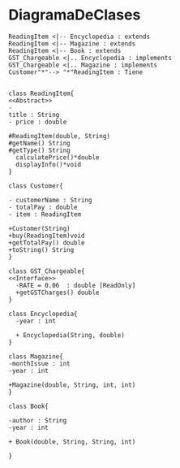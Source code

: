 # DiagramaDeClases 
    ReadingItem <|-- Encyclopedia : extends
    ReadingItem <|-- Magazine : extends
    ReadingItem <|-- Book : extends
    GST_Chargeable <|.. Encyclopedia : implements
    GST_Chargeable <|.. Magazine : implements
    Customer"*"--> "*"ReadingItem : Tiene
    
    
    class ReadingItem{
    <<Abstract>>
    - 
    title : String
    - price : double

    #ReadingItem(double, String)
    #getName() String
    #getType() String
      calculatePrice()*double
      displayInfo()*void
    }

    class Customer{

    - customerName : String
    - totalPay : double
    - item : ReadingItem

    +Customer(String)
    +buy(ReadingItem)void
    +getTotalPay() double
    +toString() String
    }

    class GST_Chargeable{
    <<Interface>>
      -RATE = 0.06  : double [ReadOnly]
      +getGSTCharges() double 
    }

    class Encyclopedia{
      -year : int

      + Encyclopedia(String, double) 
    }

    class Magazine{
    -monthIssue : int
    -year : int

    +Magazine(double, String, int, int)
    }
    
    class Book{
    
    -author : String
    -year : int

    + Book(double, String, String, int)

    }
